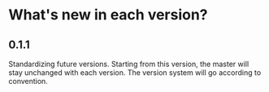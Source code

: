 # What's new in each version?

## 0.1.1

Standardizing future versions. Starting from this version, the master will stay unchanged with each version. The version system will go according to convention.
